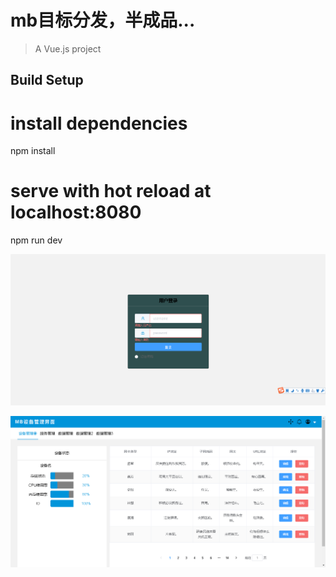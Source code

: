 # mb目标分发，半成品...

> A Vue.js project

## Build Setup


# install dependencies
npm install

# serve with hot reload at localhost:8080
npm run dev

![image](https://github.com/gg870657600/Target_distribution/blob/gh-pages/src/img/login.jpg)

![image](https://github.com/gg870657600/Target_distribution/blob/gh-pages/src/img/main.jpg)

